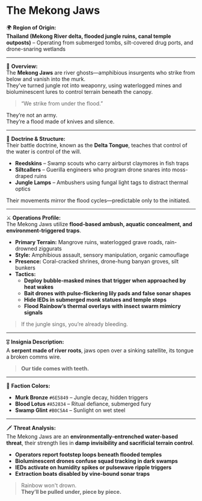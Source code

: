 # The Mekong Jaws

🌍 **Region of Origin:**  
**Thailand (Mekong River delta, flooded jungle ruins, canal temple outposts)** – Operating from submerged tombs, silt-covered drug ports, and drone-snaring wetlands

---

🎴 **Overview:**  
The **Mekong Jaws** are river ghosts—amphibious insurgents who strike from below and vanish into the murk.  
They’ve turned jungle rot into weaponry, using waterlogged mines and bioluminescent lures to control terrain beneath the canopy.

> “We strike from under the flood.”

They’re not an army.  
They’re a flood made of knives and silence.

---

🧠 **Doctrine & Structure:**  
Their battle doctrine, known as the **Delta Tongue**, teaches that control of the water is control of the will.

- **Reedskins** – Swamp scouts who carry airburst claymores in fish traps  
- **Siltcallers** – Guerilla engineers who program drone snares into moss-draped ruins  
- **Jungle Lamps** – Ambushers using fungal light tags to distract thermal optics

Their movements mirror the flood cycles—predictable only to the initiated.

---

⚔️ **Operations Profile:**  
The Mekong Jaws utilize **flood-based ambush, aquatic concealment, and environment-triggered traps**.

- **Primary Terrain:** Mangrove ruins, waterlogged grave roads, rain-drowned ziggurats  
- **Style:** Amphibious assault, sensory manipulation, organic camouflage  
- **Presence:** Coral-cracked shrines, drone-hung banyan groves, silt bunkers  
- **Tactics:**  
  - **Deploy bubble-masked mines that trigger when approached by heat wakes**  
  - **Bait drones with pulse-flickering lily pads and false sonar shapes**  
  - **Hide IEDs in submerged monk statues and temple steps**  
  - **Flood Rainbow’s thermal overlays with insect swarm mimicry signals**

> If the jungle sings, you’re already bleeding.

---

🎖️ **Insignia Description:**  
A **serpent made of river roots**, jaws open over a sinking satellite, its tongue a broken comms wire.

> **Our tide comes with teeth.**

---

🎨 **Faction Colors:**

- **Murk Bronze** `#6E5849` – Jungle decay, hidden triggers  
- **Blood Lotus** `#A52834` – Ritual defiance, submerged fury  
- **Swamp Glint** `#B0C5A4` – Sunlight on wet steel

---

🗡️ **Threat Analysis:**  
The Mekong Jaws are an **environmentally-entrenched water-based threat**, their strength lies in **damp invisibility and sacrificial terrain control**.

- **Operators report footstep loops beneath flooded temples**  
- **Bioluminescent drones confuse squad tracking in dark swamps**  
- **IEDs activate on humidity spikes or pulsewave ripple triggers**  
- **Extraction boats disabled by vine-bound sonar traps**

> Rainbow won't drown.  
> **They’ll be pulled under, piece by piece.**
